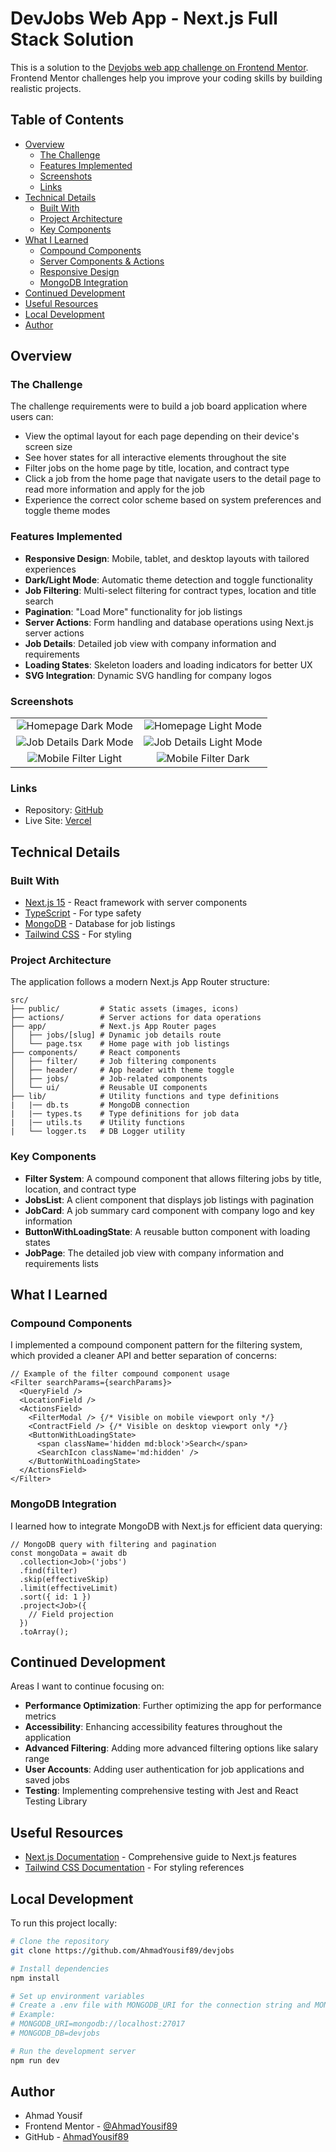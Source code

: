 # DevJobs Web App - Next.js Full Stack Solution

This is a solution to the [Devjobs web app challenge on Frontend Mentor](https://www.frontendmentor.io/challenges/devjobs-web-app-HuvC_LP4l). Frontend Mentor challenges help you improve your coding skills by building realistic projects.

## Table of Contents

- [Overview](#overview)
  - [The Challenge](#the-challenge)
  - [Features Implemented](#features-implemented)
  - [Screenshots](#screenshots)
  - [Links](#links)
- [Technical Details](#technical-details)
  - [Built With](#built-with)
  - [Project Architecture](#project-architecture)
  - [Key Components](#key-components)
- [What I Learned](#what-i-learned)
  - [Compound Components](#compound-components)
  - [Server Components & Actions](#server-components--actions)
  - [Responsive Design](#responsive-design)
  - [MongoDB Integration](#mongodb-integration)
- [Continued Development](#continued-development)
- [Useful Resources](#useful-resources)
- [Local Development](#local-development)
- [Author](#author)

## Overview

### The Challenge

The challenge requirements were to build a job board application where users can:

- View the optimal layout for each page depending on their device's screen size
- See hover states for all interactive elements throughout the site
- Filter jobs on the home page by title, location, and contract type
- Click a job from the home page that navigate users to the detail page to read more information and apply for the job
- Experience the correct color scheme based on system preferences and toggle theme modes

### Features Implemented

- **Responsive Design**: Mobile, tablet, and desktop layouts with tailored experiences
- **Dark/Light Mode**: Automatic theme detection and toggle functionality
- **Job Filtering**: Multi-select filtering for contract types, location and title search
- **Pagination**: "Load More" functionality for job listings
- **Server Actions**: Form handling and database operations using Next.js server actions
- **Job Details**: Detailed job view with company information and requirements
- **Loading States**: Skeleton loaders and loading indicators for better UX
- **SVG Integration**: Dynamic SVG handling for company logos

### Screenshots

<table>
  <tr>
    <td width="50%" align="center"><img src="public/screenshots/homepage-dark.png" alt="Homepage Dark Mode" /></td>
    <td width="50%" align="center"><img src="public/screenshots/homepage-light.png" alt="Homepage Light Mode" /></td>
  </tr>
  <tr>
    <td width="50%" align="center"><img src="public/screenshots/detailspage-dark.png" alt="Job Details Dark Mode" /></td>
    <td width="50%" align="center"><img src="public/screenshots/detailspage-light.png" alt="Job Details Light Mode" /></td>
  </tr>
  <tr>
    <td width="50%" align="center"><img src="public/screenshots/mobile-filter-light.png" alt="Mobile Filter Light" /></td>
    <td width="50%" align="center"><img src="public/screenshots/mobile-filter-dark.png" alt="Mobile Filter Dark" /></td>
  </tr>
</table>

### Links

- Repository: [GitHub](https://github.com/AhmadYousif89/devjobs)
- Live Site: [Vercel](https://devjobs-fe.vercel.app/)

## Technical Details

### Built With

- [Next.js 15](https://nextjs.org/) - React framework with server components
- [TypeScript](https://www.typescriptlang.org/) - For type safety
- [MongoDB](https://www.mongodb.com/) - Database for job listings
- [Tailwind CSS](https://tailwindcss.com/) - For styling

### Project Architecture

The application follows a modern Next.js App Router structure:

```
src/
├── public/         # Static assets (images, icons)
├── actions/        # Server actions for data operations
├── app/            # Next.js App Router pages
│   ├── jobs/[slug] # Dynamic job details route
│   └── page.tsx    # Home page with job listings
├── components/     # React components
│   ├── filter/     # Job filtering components
│   ├── header/     # App header with theme toggle
│   ├── jobs/       # Job-related components
│   └── ui/         # Reusable UI components
├── lib/            # Utility functions and type definitions
|   |── db.ts       # MongoDB connection
|   |── types.ts    # Type definitions for job data
|   |── utils.ts    # Utility functions
|   └── logger.ts   # DB Logger utility

```

### Key Components

- **Filter System**: A compound component that allows filtering jobs by title, location, and contract type
- **JobsList**: A client component that displays job listings with pagination
- **JobCard**: A job summary card component with company logo and key information
- **ButtonWithLoadingState**: A reusable button component with loading states
- **JobPage**: The detailed job view with company information and requirements lists

## What I Learned

### Compound Components

I implemented a compound component pattern for the filtering system, which provided a cleaner API and better separation of concerns:

```tsx
// Example of the filter compound component usage
<Filter searchParams={searchParams}>
  <QueryField />
  <LocationField />
  <ActionsField>
    <FilterModal /> {/* Visible on mobile viewport only */}
    <ContractField /> {/* Visible on desktop viewport only */}
    <ButtonWithLoadingState>
      <span className='hidden md:block'>Search</span>
      <SearchIcon className='md:hidden' />
    </ButtonWithLoadingState>
  </ActionsField>
</Filter>
```

### MongoDB Integration

I learned how to integrate MongoDB with Next.js for efficient data querying:

```tsx
// MongoDB query with filtering and pagination
const mongoData = await db
  .collection<Job>('jobs')
  .find(filter)
  .skip(effectiveSkip)
  .limit(effectiveLimit)
  .sort({ id: 1 })
  .project<Job>({
    // Field projection
  })
  .toArray();
```

## Continued Development

Areas I want to continue focusing on:

- **Performance Optimization**: Further optimizing the app for performance metrics
- **Accessibility**: Enhancing accessibility features throughout the application
- **Advanced Filtering**: Adding more advanced filtering options like salary range
- **User Accounts**: Adding user authentication for job applications and saved jobs
- **Testing**: Implementing comprehensive testing with Jest and React Testing Library

## Useful Resources

- [Next.js Documentation](https://nextjs.org/docs) - Comprehensive guide to Next.js features
- [Tailwind CSS Documentation](https://tailwindcss.com/docs) - For styling references

## Local Development

To run this project locally:

```bash
# Clone the repository
git clone https://github.com/AhmadYousif89/devjobs

# Install dependencies
npm install

# Set up environment variables
# Create a .env file with MONGODB_URI for the connection string and MONGODB_DB for the database name
# Example:
# MONGODB_URI=mongodb://localhost:27017
# MONGODB_DB=devjobs

# Run the development server
npm run dev
```

## Author

- Ahmad Yousif
- Frontend Mentor - [@AhmadYousif89](https://www.frontendmentor.io/profile/AhmadYousif89)
- GitHub - [AhmadYousif89](https://github.com/AhmadYousif89)
